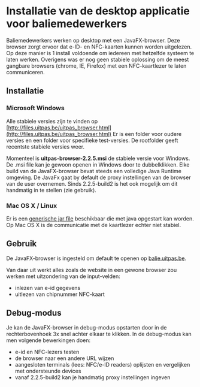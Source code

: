 ---
---

# Installatie van de desktop applicatie voor baliemedewerkers

Baliemedewerkers werken op desktop met een JavaFX-browser. Deze browser zorgt ervoor dat e-ID- en NFC-kaarten kunnen worden uitgelezen. Op deze manier is 1 install voldoende om iedereen met hetzelfde systeem te laten werken. Overigens was er nog geen stabiele oplossing om de meest gangbare browsers (chrome, IE, Firefox) met een NFC-kaartlezer te laten communiceren.

## Installatie

### Microsoft Windows

Alle stabiele versies zijn te vinden op [http://files.uitpas.be/uitpas_browser.html](http://files.uitpas.be/uitpas_browser.html)
Er is een folder voor oudere versies en een folder voor specifieke test-versies. De rootfolder geeft recentste stabiele versies weer. 

Momenteel is **uitpas-browser-2.2.5.msi** de stabiele versie voor Windows.
De .msi file kan je gewoon openen in Windows door te dubbelklikken. Elke build van de JavaFX-browser bevat steeds een volledige Java Runtime omgeving. De JavaFx gaat by default de proxy instellingen van de browser van de user overnemen. Sinds 2.2.5-build2 is het ook mogelijk om dit handmatig in te stellen (zie gebruik).

### Mac OS X / Linux

Er is een [generische jar file](http://files.uitpas.be/uitpas_browser/for-testing/uitpas-browser-2.2.5-build2-jfx.jar) beschikbaar die met java opgestart kan worden. Op Mac OS X is de communicatie met de kaartlezer echter niet stabiel. 

## Gebruik

De JavaFX-browser is ingesteld om default te openen op [balie.uitpas.be](http://balie.uitpas.be). 

Van daar uit werkt alles zoals de website in een gewone browser zou werken met uitzondering van de input-velden:
* inlezen van e-id gegevens
* uitlezen van chipnummer NFC-kaart

## Debug-modus

Je kan de JavaFX-browser in debug-modus opstarten door in de rechterbovenhoek 3x snel achter elkaar te klikken. In de debug-modus kan men volgende bewerkingen doen:
* e-id en NFC-lezers testen
* de browser naar een andere URL wijzen
* aangesloten terminals (lees: NFC/e-ID readers) oplijsten en vergelijken met ondersteunde devices
* vanaf 2.2.5-build2 kan je handmatig proxy instellingen ingeven

